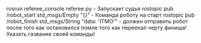 rosrun referee_console referee.py - Запускает судья
rostopic pub /robot_start std_msgs/Empty "{}" - Команда роботу на старт
rostopic pub /robot_finish std_msgs/String "data: 'ITMO'"  - должен отправить робот после того как остановился помле того как переехал черту финиша! Указать газвание своей команды!